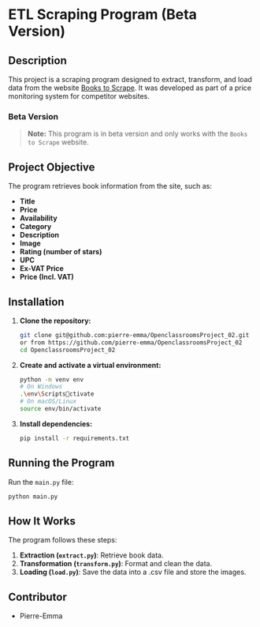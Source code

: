 
# ETL Scraping Program (Beta Version)

## Description
This project is a scraping program designed to extract, transform, and load data from the website [Books to Scrape](https://books.toscrape.com). It was developed as part of a price monitoring system for competitor websites.

### Beta Version
> **Note:** This program is in beta version and only works with the `Books to Scrape` website.

## Project Objective
The program retrieves book information from the site, such as:

- **Title**
- **Price**
- **Availability**
- **Category**
- **Description**
- **Image**
- **Rating (number of stars)**
- **UPC**
- **Ex-VAT Price**
- **Price (Incl. VAT)**

## Installation
1. **Clone the repository:**
   ```bash
   git clone git@github.com:pierre-emma/OpenclassroomsProject_02.git
   or from https://github.com/pierre-emma/OpenclassroomsProject_02
   cd OpenclassroomsProject_02
   ```

2. **Create and activate a virtual environment:**
   ```bash
   python -m venv env
   # On Windows
   .\env\Scriptsctivate
   # On macOS/Linux
   source env/bin/activate
   ```

3. **Install dependencies:**
   ```bash
   pip install -r requirements.txt
   ```

## Running the Program
Run the `main.py` file:

```bash
python main.py
```

## How It Works
The program follows these steps:

1. **Extraction (`extract.py`)**: Retrieve book data.
2. **Transformation (`transform.py`)**: Format and clean the data.
3. **Loading (`load.py`)**: Save the data into a .csv file and store the images.

## Contributor
- Pierre-Emma

